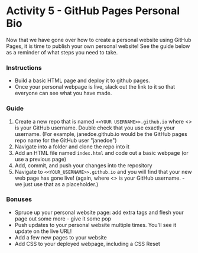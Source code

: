 # Activity 5 - GitHub Pages Personal Bio

Now that we have gone over how to create a personal website using GitHub Pages, it is time to publish your own personal website! See the guide below as a reminder of what steps you need to take.

### Instructions

- Build a basic HTML page and deploy it to github pages.
- Once your personal webpage is live, slack out the link to it so that everyone can see what you have made.

### Guide

1. Create a new repo that is named `<<YOUR USERNAME>>.github.io` where <<YOUR USERNAME>> is your GitHub username. Double check that you use exactly your username. (For example, janedoe.github.io would be the GitHub pages repo name for the GitHub user "janedoe")
2. Navigate into a folder and clone the repo into it
3. Add an HTML file named `index.html` and code out a basic webpage (or use a previous page)
4. Add, commit, and push your changes into the repository
5. Navigate to `<<YOUR_USERNAME>>.github.io` and you will find that your new web page has gone live! (again, where <<YOUR USERNAME>> is your GitHub username. - we just use that as a placeholder.)

### Bonuses

- Spruce up your personal website page: add extra tags and flesh your page out some more - give it some pop
- Push updates to your personal website multiple times. You'll see it update on the live URL!
- Add a few new pages to your website
- Add CSS to your deployed webpage, including a CSS Reset
